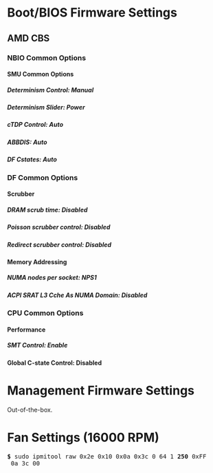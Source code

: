 # Boot/BIOS Firmware Settings

## AMD CBS

### NBIO Common Options
#### SMU Common Options
##### Determinism Control: Manual
##### Determinism Slider: Power
##### cTDP Control: Auto
##### ABBDIS: Auto
##### DF Cstates: Auto

### DF Common Options
#### Scrubber
##### DRAM scrub time: Disabled
##### Poisson scrubber control: Disabled
##### Redirect scrubber control: Disabled

#### Memory Addressing
##### NUMA nodes per socket: NPS1
##### ACPI SRAT L3 Cche As NUMA Domain: Disabled

### CPU Common Options
#### Performance
##### SMT Control: Enable
#### Global C-state Control: Disabled

# Management Firmware Settings

Out-of-the-box.


# Fan Settings (16000 RPM)

<pre>
<b>&dollar;</b> sudo ipmitool raw 0x2e 0x10 0x0a 0x3c 0 64 1 <b>250</b> 0xFF
 0a 3c 00
</pre>
